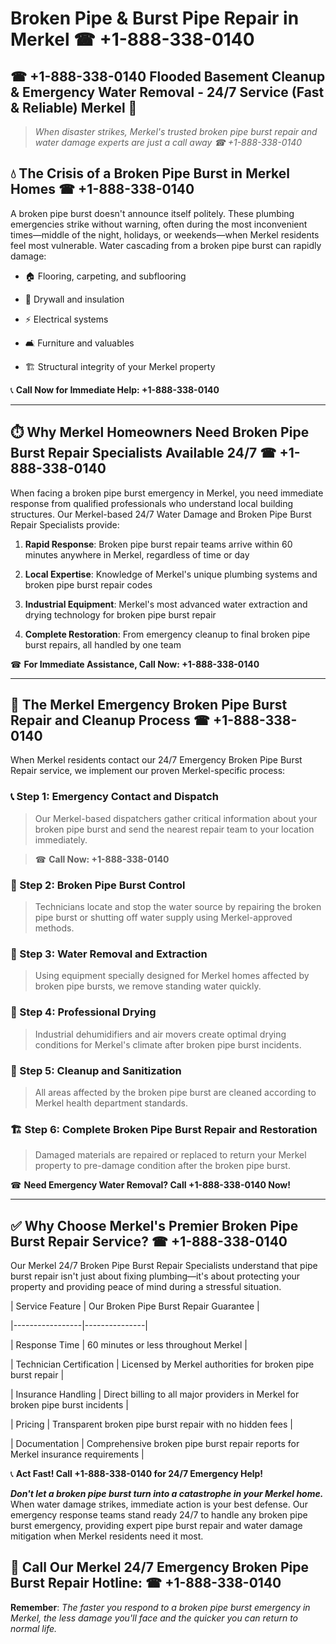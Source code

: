 # Broken Pipe & Burst Pipe Repair in Merkel ☎ +1-888-338-0140  
## ☎ +1-888-338-0140 Flooded Basement Cleanup & Emergency Water Removal - 24/7 Service (Fast & Reliable) Merkel 🚨  

> *When disaster strikes, Merkel's trusted broken pipe burst repair and water damage experts are just a call away ☎ +1-888-338-0140*  

## 💧 The Crisis of a Broken Pipe Burst in Merkel Homes ☎ +1-888-338-0140  

A broken pipe burst doesn't announce itself politely. These plumbing emergencies strike without warning, often during the most inconvenient times—middle of the night, holidays, or weekends—when Merkel residents feel most vulnerable. Water cascading from a broken pipe burst can rapidly damage:  

* 🏠 Flooring, carpeting, and subflooring  
* 🧱 Drywall and insulation  
* ⚡ Electrical systems  
* 🛋️ Furniture and valuables  
* 🏗️ Structural integrity of your Merkel property  

📞 **Call Now for Immediate Help: +1-888-338-0140**  

---  

## ⏱️ Why Merkel Homeowners Need Broken Pipe Burst Repair Specialists Available 24/7 ☎ +1-888-338-0140  

When facing a broken pipe burst emergency in Merkel, you need immediate response from qualified professionals who understand local building structures. Our Merkel-based 24/7 Water Damage and Broken Pipe Burst Repair Specialists provide:  

1. **Rapid Response**: Broken pipe burst repair teams arrive within 60 minutes anywhere in Merkel, regardless of time or day  
2. **Local Expertise**: Knowledge of Merkel's unique plumbing systems and broken pipe burst repair codes  
3. **Industrial Equipment**: Merkel's most advanced water extraction and drying technology for broken pipe burst repair  
4. **Complete Restoration**: From emergency cleanup to final broken pipe burst repairs, all handled by one team  

☎ **For Immediate Assistance, Call Now: +1-888-338-0140**  

---  

## 🔧 The Merkel Emergency Broken Pipe Burst Repair and Cleanup Process ☎ +1-888-338-0140  

When Merkel residents contact our 24/7 Emergency Broken Pipe Burst Repair service, we implement our proven Merkel-specific process:  

### 📞 Step 1: Emergency Contact and Dispatch  
> Our Merkel-based dispatchers gather critical information about your broken pipe burst and send the nearest repair team to your location immediately.  
> ☎ **Call Now: +1-888-338-0140**  

### 🚿 Step 2: Broken Pipe Burst Control  
> Technicians locate and stop the water source by repairing the broken pipe burst or shutting off water supply using Merkel-approved methods.  

### 🌊 Step 3: Water Removal and Extraction  
> Using equipment specially designed for Merkel homes affected by broken pipe bursts, we remove standing water quickly.  

### 💨 Step 4: Professional Drying  
> Industrial dehumidifiers and air movers create optimal drying conditions for Merkel's climate after broken pipe burst incidents.  

### 🧼 Step 5: Cleanup and Sanitization  
> All areas affected by the broken pipe burst are cleaned according to Merkel health department standards.  

### 🏗️ Step 6: Complete Broken Pipe Burst Repair and Restoration  
> Damaged materials are repaired or replaced to return your Merkel property to pre-damage condition after the broken pipe burst.  

☎ **Need Emergency Water Removal? Call +1-888-338-0140 Now!**  

---  

## ✅ Why Choose Merkel's Premier Broken Pipe Burst Repair Service? ☎ +1-888-338-0140  

Our Merkel 24/7 Broken Pipe Burst Repair Specialists understand that pipe burst repair isn't just about fixing plumbing—it's about protecting your property and providing peace of mind during a stressful situation.  

| Service Feature | Our Broken Pipe Burst Repair Guarantee |  
|-----------------|---------------|  
| Response Time | 60 minutes or less throughout Merkel |  
| Technician Certification | Licensed by Merkel authorities for broken pipe burst repair |  
| Insurance Handling | Direct billing to all major providers in Merkel for broken pipe burst incidents |  
| Pricing | Transparent broken pipe burst repair with no hidden fees |  
| Documentation | Comprehensive broken pipe burst repair reports for Merkel insurance requirements |  

📞 **Act Fast! Call +1-888-338-0140 for 24/7 Emergency Help!**  

***Don't let a broken pipe burst turn into a catastrophe in your Merkel home.*** When water damage strikes, immediate action is your best defense. Our emergency response teams stand ready 24/7 to handle any broken pipe burst emergency, providing expert pipe burst repair and water damage mitigation when Merkel residents need it most.  

## 📱 Call Our Merkel 24/7 Emergency Broken Pipe Burst Repair Hotline: ☎ +1-888-338-0140  

**Remember**: *The faster you respond to a broken pipe burst emergency in Merkel, the less damage you'll face and the quicker you can return to normal life.*